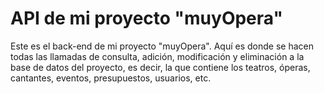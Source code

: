 # API de mi proyecto "muyOpera"

Este es el back-end de mi proyecto "muyOpera". Aquí es donde se hacen todas las llamadas de consulta, adición, modificación y eliminación a la base de datos del proyecto, es decir, la que contiene los teatros, óperas, cantantes, eventos, presupuestos, usuarios, etc.
